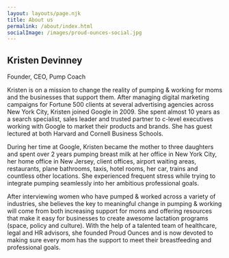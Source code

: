```yaml
---
layout: layouts/page.njk
title: About us
permalink: /about/index.html
socialImage: /images/proud-ounces-social.jpg
---
```

## Kristen Devinney

Founder, CEO, Pump Coach

Kristen is on a mission to change the reality of pumping & working for moms and the businesses that support them. After managing digital marketing campaigns for Fortune 500 clients at several advertising agencies across New York City, Kristen joined Google in 2009. She spent almost 10 years as a search specialist, sales leader and trusted partner to c-level executives working with Google to market their products and brands. She has guest lectured at both Harvard and Cornell Business Schools. 

During her time at Google, Kristen became the mother to three daughters and spent over 2 years pumping breast milk at her office in New York City, her home office in New Jersey, client offices, airport waiting areas, restaurants, plane bathrooms, taxis, hotel rooms, her car, trains and countless other locations. She experienced frequent stress while trying to integrate pumping seamlessly into her ambitious professional goals. 

After interviewing women who have pumped & worked across a variety of industries, she believes the key to meaningful change in pumping & working will come from both increasing support for moms and offering resources that make it easy for businesses to create awesome lactation programs (space, policy and culture). With the help of a talented team of healthcare, legal and HR advisors, she founded Proud Ounces and is now devoted to making sure every mom has the support to meet their breastfeeding and professional goals.